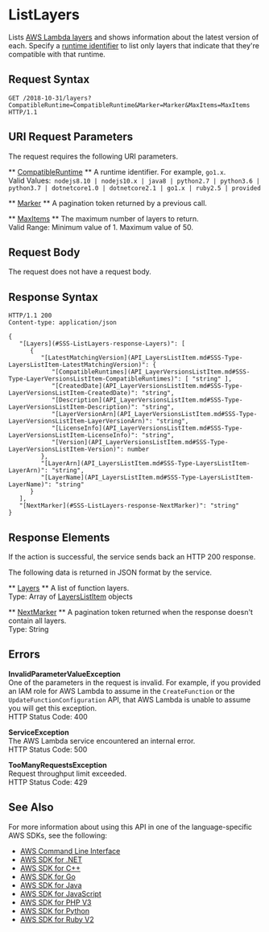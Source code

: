 # ListLayers<a name="API_ListLayers"></a>

Lists [AWS Lambda layers](https://docs.aws.amazon.com/lambda/latest/dg/configuration-layers.html) and shows information about the latest version of each\. Specify a [runtime identifier](https://docs.aws.amazon.com/lambda/latest/dg/lambda-runtimes.html) to list only layers that indicate that they're compatible with that runtime\.

## Request Syntax<a name="API_ListLayers_RequestSyntax"></a>

```
GET /2018-10-31/layers?CompatibleRuntime=CompatibleRuntime&Marker=Marker&MaxItems=MaxItems HTTP/1.1
```

## URI Request Parameters<a name="API_ListLayers_RequestParameters"></a>

The request requires the following URI parameters\.

 ** [CompatibleRuntime](#API_ListLayers_RequestSyntax) **   <a name="SSS-ListLayers-request-CompatibleRuntime"></a>
A runtime identifier\. For example, `go1.x`\.  
Valid Values:` nodejs8.10 | nodejs10.x | java8 | python2.7 | python3.6 | python3.7 | dotnetcore1.0 | dotnetcore2.1 | go1.x | ruby2.5 | provided` 

 ** [Marker](#API_ListLayers_RequestSyntax) **   <a name="SSS-ListLayers-request-Marker"></a>
A pagination token returned by a previous call\.

 ** [MaxItems](#API_ListLayers_RequestSyntax) **   <a name="SSS-ListLayers-request-MaxItems"></a>
The maximum number of layers to return\.  
Valid Range: Minimum value of 1\. Maximum value of 50\.

## Request Body<a name="API_ListLayers_RequestBody"></a>

The request does not have a request body\.

## Response Syntax<a name="API_ListLayers_ResponseSyntax"></a>

```
HTTP/1.1 200
Content-type: application/json

{
   "[Layers](#SSS-ListLayers-response-Layers)": [ 
      { 
         "[LatestMatchingVersion](API_LayersListItem.md#SSS-Type-LayersListItem-LatestMatchingVersion)": { 
            "[CompatibleRuntimes](API_LayerVersionsListItem.md#SSS-Type-LayerVersionsListItem-CompatibleRuntimes)": [ "string" ],
            "[CreatedDate](API_LayerVersionsListItem.md#SSS-Type-LayerVersionsListItem-CreatedDate)": "string",
            "[Description](API_LayerVersionsListItem.md#SSS-Type-LayerVersionsListItem-Description)": "string",
            "[LayerVersionArn](API_LayerVersionsListItem.md#SSS-Type-LayerVersionsListItem-LayerVersionArn)": "string",
            "[LicenseInfo](API_LayerVersionsListItem.md#SSS-Type-LayerVersionsListItem-LicenseInfo)": "string",
            "[Version](API_LayerVersionsListItem.md#SSS-Type-LayerVersionsListItem-Version)": number
         },
         "[LayerArn](API_LayersListItem.md#SSS-Type-LayersListItem-LayerArn)": "string",
         "[LayerName](API_LayersListItem.md#SSS-Type-LayersListItem-LayerName)": "string"
      }
   ],
   "[NextMarker](#SSS-ListLayers-response-NextMarker)": "string"
}
```

## Response Elements<a name="API_ListLayers_ResponseElements"></a>

If the action is successful, the service sends back an HTTP 200 response\.

The following data is returned in JSON format by the service\.

 ** [Layers](#API_ListLayers_ResponseSyntax) **   <a name="SSS-ListLayers-response-Layers"></a>
A list of function layers\.  
Type: Array of [LayersListItem](API_LayersListItem.md) objects

 ** [NextMarker](#API_ListLayers_ResponseSyntax) **   <a name="SSS-ListLayers-response-NextMarker"></a>
A pagination token returned when the response doesn't contain all layers\.  
Type: String

## Errors<a name="API_ListLayers_Errors"></a>

 **InvalidParameterValueException**   
One of the parameters in the request is invalid\. For example, if you provided an IAM role for AWS Lambda to assume in the `CreateFunction` or the `UpdateFunctionConfiguration` API, that AWS Lambda is unable to assume you will get this exception\.  
HTTP Status Code: 400

 **ServiceException**   
The AWS Lambda service encountered an internal error\.  
HTTP Status Code: 500

 **TooManyRequestsException**   
Request throughput limit exceeded\.  
HTTP Status Code: 429

## See Also<a name="API_ListLayers_SeeAlso"></a>

For more information about using this API in one of the language\-specific AWS SDKs, see the following:
+  [AWS Command Line Interface](https://docs.aws.amazon.com/goto/aws-cli/lambda-2015-03-31/ListLayers) 
+  [AWS SDK for \.NET](https://docs.aws.amazon.com/goto/DotNetSDKV3/lambda-2015-03-31/ListLayers) 
+  [AWS SDK for C\+\+](https://docs.aws.amazon.com/goto/SdkForCpp/lambda-2015-03-31/ListLayers) 
+  [AWS SDK for Go](https://docs.aws.amazon.com/goto/SdkForGoV1/lambda-2015-03-31/ListLayers) 
+  [AWS SDK for Java](https://docs.aws.amazon.com/goto/SdkForJava/lambda-2015-03-31/ListLayers) 
+  [AWS SDK for JavaScript](https://docs.aws.amazon.com/goto/AWSJavaScriptSDK/lambda-2015-03-31/ListLayers) 
+  [AWS SDK for PHP V3](https://docs.aws.amazon.com/goto/SdkForPHPV3/lambda-2015-03-31/ListLayers) 
+  [AWS SDK for Python](https://docs.aws.amazon.com/goto/boto3/lambda-2015-03-31/ListLayers) 
+  [AWS SDK for Ruby V2](https://docs.aws.amazon.com/goto/SdkForRubyV2/lambda-2015-03-31/ListLayers) 